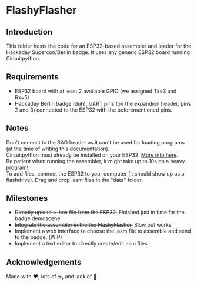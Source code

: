 # FlashyFlasher

## Introduction

This folder hosts the code for an ESP32-based assembler and loader for the Hackaday Supercon/Berlin badge. 
It uses any generic ESP32 board running Circuitpython. 

## Requirements 
 - ESP32 board with at least 2 available GPIO (we assigned Tx=3 and Rx=5)
 - Hackaday Berlin badge (duh), UART pins (on the expandion header, pins 2 and 3) connected to the ESP32 with the beforementioned pins.
 
## Notes
Don't connect to the SAO header as it can't be used for loading programs (at the time of writing this documentation).  
Circuitpython must already be installed on your ESP32. [More info here](https://learn.adafruit.com/circuitpython-with-esp32-quick-start/installing-circuitpython).  
Be patient when running the assembler, it might take up to 10s on a heavy program!  
To add files, connect the ESP32 to your computer (it should show up as a flashdrive). Drag and drop .asm files in the "data" folder.

## Milestones
 - ~~Directly upload a .hex file from the ESP32.~~ Finished just in time for the badge demoscene
 - ~~Integrate the assembler in the the FlashyFlasher.~~ Slow but works
 - Implement a web interface to choose the .asm file to assemble and send to the badge. (WIP)
 - Implement a text editor to directly create/edit asm files

## Acknowledgements

Made with ❤️, lots of ☕️, and lack of 🛌
